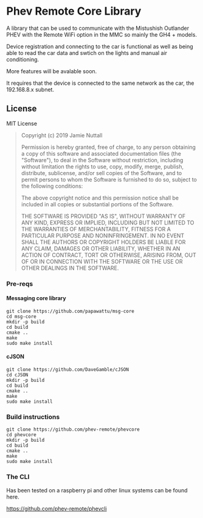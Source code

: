 # Phev Remote Core Library 

A library that can be used to communicate with the Mistushish Outlander PHEV with the Remote WiFi option in the MMC so mainly the GH4 + models.

Device registration and connecting to the car is functional as well as being able to read the car data and swtich on the lights and manual air conditioning.

More features will be avalable soon.

It requires that the device is connected to the same network as the car, the 192.168.8.x subnet.

## License

MIT License

>  Copyright (c) 2019 Jamie Nuttall
>
>  Permission is hereby granted, free of charge, to any person obtaining a copy
>  of this software and associated documentation files (the "Software"), to deal
>  in the Software without restriction, including without limitation the rights
>  to use, copy, modify, merge, publish, distribute, sublicense, and/or sell
>  copies of the Software, and to permit persons to whom the Software is
>  furnished to do so, subject to the following conditions:
>
>  The above copyright notice and this permission notice shall be included in
>  all copies or substantial portions of the Software.
>
>  THE SOFTWARE IS PROVIDED "AS IS", WITHOUT WARRANTY OF ANY KIND, EXPRESS OR
>  IMPLIED, INCLUDING BUT NOT LIMITED TO THE WARRANTIES OF MERCHANTABILITY,
>  FITNESS FOR A PARTICULAR PURPOSE AND NONINFRINGEMENT. IN NO EVENT SHALL THE
>  AUTHORS OR COPYRIGHT HOLDERS BE LIABLE FOR ANY CLAIM, DAMAGES OR OTHER
>  LIABILITY, WHETHER IN AN ACTION OF CONTRACT, TORT OR OTHERWISE, ARISING FROM,
>  OUT OF OR IN CONNECTION WITH THE SOFTWARE OR THE USE OR OTHER DEALINGS IN
>  THE SOFTWARE.

### Pre-reqs

#### Messaging core library

```
git clone https://github.com/papawattu/msg-core
cd msg-core
mkdir -p build
cd build
cmake ..
make
sudo make install
```
#### cJSON
```
git clone https://github.com/DaveGamble/cJSON
cd cJSON
mkdir -p build
cd build
cmake ..
make
sudo make install
```
### Build instructions
```
git clone https://github.com/phev-remote/phevcore
cd phevcore
mkdir -p build
cd build
cmake ..
make
sudo make install
```
### The CLI 

Has been tested on a raspberry pi and other linux systems can be found here.

https://github.com/phev-remote/phevcli
